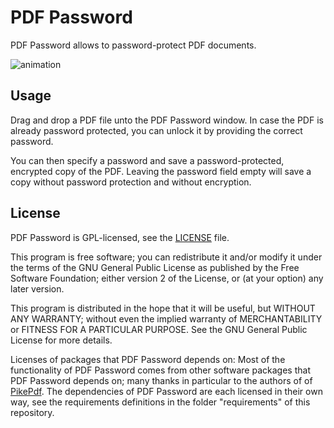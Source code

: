 # PDF Password

PDF Password allows to password-protect PDF documents.

![animation](https://user-images.githubusercontent.com/581188/118400102-83d7b680-b660-11eb-87cc-af2347a0e692.gif)



## Usage

Drag and drop a PDF file unto the PDF Password window. 
In case the PDF is already password protected, you can unlock it by providing the correct password.

You can then specify a password and save a password-protected, encrypted copy of the PDF.
Leaving the password field empty will save a copy without password protection and without encryption.


## License

PDF Password is GPL-licensed, see the [LICENSE](./LICENSE) file.

This program is free software; you can redistribute it and/or
modify it under the terms of the GNU General Public License
as published by the Free Software Foundation; either version 2
of the License, or (at your option) any later version.

This program is distributed in the hope that it will be useful,
but WITHOUT ANY WARRANTY; without even the implied warranty of
MERCHANTABILITY or FITNESS FOR A PARTICULAR PURPOSE.  See the
GNU General Public License for more details.

Licenses of packages that PDF Password depends on: 
Most of the functionality of PDF Password comes from other software packages that PDF Password depends on; 
many thanks in particular to the authors of of [PikePdf](https://pypi.org/project/pikepdf/). 
The dependencies of PDF Password are each licensed in their own way, 
see the requirements definitions in the folder "requirements" of this repository.
